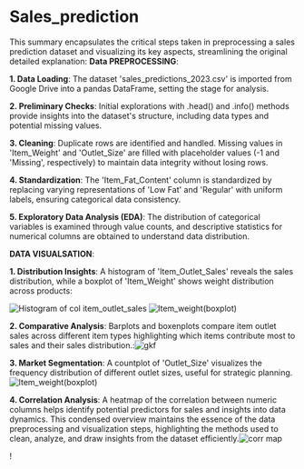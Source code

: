 # Sales_prediction


This summary encapsulates the critical steps taken in preprocessing a sales prediction dataset and visualizing its key aspects, streamlining the original detailed explanation:
**Data PREPROCESSING**:

**1.	Data Loading**: The dataset 'sales_predictions_2023.csv' is imported from Google Drive into a pandas DataFrame, setting the stage for analysis.

**2.	Preliminary Checks**: Initial explorations with .head() and .info() methods provide insights into the dataset's structure, including data types and potential missing values.

**3.	Cleaning**: Duplicate rows are identified and handled. Missing values in 'Item_Weight' and 'Outlet_Size' are filled with placeholder values (-1 and 'Missing', respectively) to maintain data integrity without losing rows.

**4.	Standardization**: The 'Item_Fat_Content' column is standardized by replacing varying representations of 'Low Fat' and 'Regular' with uniform labels, ensuring categorical data consistency.

**5.	Exploratory Data Analysis (EDA)**: The distribution of categorical variables is examined through value counts, and descriptive statistics for numerical columns are obtained to understand data distribution.

**DATA VISUALSATION**:


**1.	Distribution Insights**: A histogram of 'Item_Outlet_Sales' reveals the sales distribution, while a boxplot of 'Item_Weight' shows weight distribution across products:                                        

![Histogram of col item_outlet_sales](https://github.com/HABIB5585/Sales_prediction/assets/154558342/34e691df-797c-4cae-a6fa-26ac02f779ea)                                                         ![Item_weight(boxplot)](https://github.com/HABIB5585/Sales_prediction/assets/154558342/7130a92a-855f-4280-98ef-77a98fbd6246)
      
      

**2.	Comparative Analysis**: Barplots and boxenplots compare item outlet sales across different item types highlighting which items contribute most to sales and their sales distribution.:![gkf](https://github.com/HABIB5585/Sales_prediction/assets/154558342/4e510d12-c2ab-4bc1-84ec-3f00d5c5d0b4)

      


**3.	Market Segmentation**: A countplot of 'Outlet_Size' visualizes the frequency distribution of different outlet sizes, useful for strategic planning.![Item_weight(boxplot)](https://github.com/HABIB5585/Sales_prediction/assets/154558342/7130a92a-855f-4280-98ef-77a98fbd6246)


**4.	Correlation Analysis**: A heatmap of the correlation between numeric columns helps identify potential predictors for sales and insights into data dynamics. This condensed overview maintains the essence of the data preprocessing and visualization steps, highlighting the methods used to clean, analyze, and draw insights from the dataset efficiently.![corr map](https://github.com/HABIB5585/Sales_prediction/assets/154558342/f347ff35-8f9e-4302-b066-fd11e6ea005b)


!

